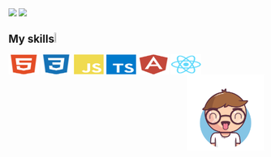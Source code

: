 <div>
  <img height="160em" src="https://github-readme-stats.vercel.app/api?username=gabrielEmilio00&count_private=true&show_icons=true&theme=radical&border_radius=10&hide_border=true" />
  <img height="160em" src="https://github-readme-stats.vercel.app/api/top-langs/?username=anuraghazra&layout=compact&theme=radical&border_radius=10&hide_border=true" />
</div>

<div style="display:inline_block">
  <h2>My skills<img src="https://emojipedia-us.s3.amazonaws.com/source/skype/289/man-technologist_1f468-200d-1f4bb.png" height="5%" width="5%" /></h2>
  <img src="https://raw.githubusercontent.com/devicons/devicon/master/icons/html5/html5-plain.svg" alt="HTML" height="40" width="60" align="center" />
  <img src="https://raw.githubusercontent.com/devicons/devicon/master/icons/css3/css3-plain.svg" alt="CSS" height="40" width="60" align="center" />
  <img src="https://raw.githubusercontent.com/devicons/devicon/master/icons/javascript/javascript-plain.svg" alt="JavaScript" height="40" width="60" align="center" />
  <img src="https://raw.githubusercontent.com/devicons/devicon/master/icons/typescript/typescript-plain.svg" alt="TypeScript" height="40" width="60" align="center" />
  <img src="https://raw.githubusercontent.com/devicons/devicon/master/icons/angularjs/angularjs-plain.svg" alt="AngularJs" height="40" width="60" align="center" />
  <img src="https://raw.githubusercontent.com/devicons/devicon/master/icons/react/react-original.svg" alt="ReactJs" height="40" width="60" align="center"/>
  <img src="https://raw.githubusercontent.com/gabrielEmilio00/gabrielEmilio00/main/assets/bighead.svg" height="150" align="right"/>
</div>

#

